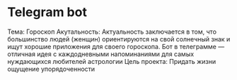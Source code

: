# Telegram bot
Тема: Гороскоп
Акутальность: Актуальность заключается в том, что большинство людей (женщин) ориентируются на свой солнечный знак и ищут хорошие приложения для своего гороскопа. Бот в телеграмме — отличная идея с каждодневными напоминаниями для самых нуждающихся любителей астрологии
Цель проекта: Придать жизни ощущение упорядоченности

